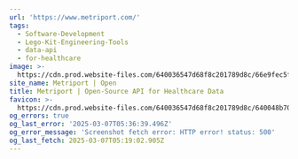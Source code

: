```yaml
---
url: 'https://www.metriport.com/'
tags:
  - Software-Development
  - Lego-Kit-Engineering-Tools
  - data-api
  - for-healthcare
image: >-
  https://cdn.prod.website-files.com/640036547d68f8c201789d8c/66e9fec5ff00b3f180f9e116_2024WebsiteOG.png
site_name: Metriport | Open
title: Metriport | Open-Source API for Healthcare Data
favicon: >-
  https://cdn.prod.website-files.com/640036547d68f8c201789d8c/640048b70539cf55188c2d93_JustLogo%2032.png
og_errors: true
og_last_error: '2025-03-07T05:36:39.496Z'
og_error_message: 'Screenshot fetch error: HTTP error! status: 500'
og_last_fetch: 2025-03-07T05:19:02.905Z
---
```


